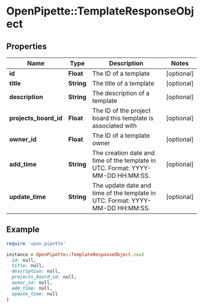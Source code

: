 # OpenPipette::TemplateResponseObject

## Properties

| Name | Type | Description | Notes |
| ---- | ---- | ----------- | ----- |
| **id** | **Float** | The ID of a template | [optional] |
| **title** | **String** | The title of a template | [optional] |
| **description** | **String** | The description of a template | [optional] |
| **projects_board_id** | **Float** | The ID of the project board this template is associated with | [optional] |
| **owner_id** | **Float** | The ID of a template owner | [optional] |
| **add_time** | **String** | The creation date and time of the template in UTC. Format: YYYY-MM-DD HH:MM:SS. | [optional] |
| **update_time** | **String** | The update date and time of the template in UTC. Format: YYYY-MM-DD HH:MM:SS. | [optional] |

## Example

```ruby
require 'open_pipette'

instance = OpenPipette::TemplateResponseObject.new(
  id: null,
  title: null,
  description: null,
  projects_board_id: null,
  owner_id: null,
  add_time: null,
  update_time: null
)
```

